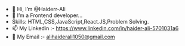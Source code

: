 - 👋 Hi, I’m @Haiderr-Ali
- 👀 I’m a Frontend developer...
- Skills: HTML,CSS,JavaScript,React.JS,Problem Solving.
- 📫 My Linkedin :- https://www.linkedin.com/in/haider-ali-5701031a6
- 📧 My Email :- alihaiderali1050@gmail.com


<!---
Haiderr-Ali/Haiderr-Ali is a ✨ special ✨ repository because its `README.md` (this file) appears on your GitHub profile.
You can click the Preview link to take a look at your changes.
--->
